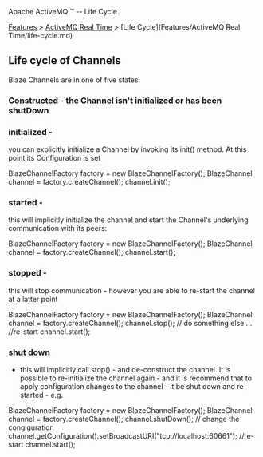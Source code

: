 Apache ActiveMQ ™ -- Life Cycle 

[Features](features.md) > [ActiveMQ Real Time](FeaturesFeatures/Features/activemq-real-time.md) > [Life Cycle](Features/ActiveMQ Real Time/life-cycle.md)


Life cycle of Channels
----------------------

Blaze Channels are in one of five states:

### Constructed - the Channel isn't initialized or has been shutDown

### initialized -

you can explicitly initialize a Channel by invoking its init() method. At this point its Configuration is set

 BlazeChannelFactory factory = new BlazeChannelFactory();
 BlazeChannel channel = factory.createChannel();
 channel.init();

### started -

this will implicitly initialize the channel and start the Channel's underlying communication with its peers:

 BlazeChannelFactory factory = new BlazeChannelFactory();
 BlazeChannel channel = factory.createChannel();
 channel.start();

### stopped -

this will stop communication - however you are able to re-start the channel at a latter point

 BlazeChannelFactory factory = new BlazeChannelFactory();
 BlazeChannel channel = factory.createChannel();
 channel.stop();
 // do something else
 ...
 //re-start
 channel.start();

### shut down

*   this will implicitly call stop() - and de-construct the channel. It is possible to re-initialize the channel again - and it is recommend that to apply configuration changes to the channel - it be shut down and re-started - e.g.

 BlazeChannelFactory factory = new BlazeChannelFactory();
 BlazeChannel channel = factory.createChannel();
 channel.shutDown();
 // change the congiguration
 channel.getConfiguration().setBroadcastURI("tcp://localhost:60661");
 //re-start
 channel.start();

